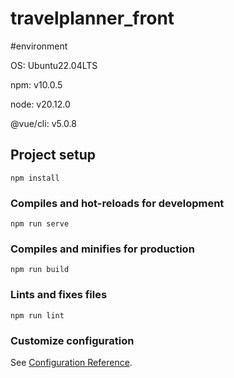 # travelplanner_front

#environment

OS: Ubuntu22.04LTS

npm: v10.0.5

node: v20.12.0  

@vue/cli: v5.0.8

## Project setup
```
npm install
```

### Compiles and hot-reloads for development
```
npm run serve
```

### Compiles and minifies for production
```
npm run build
```

### Lints and fixes files
```
npm run lint
```

### Customize configuration
See [Configuration Reference](https://cli.vuejs.org/config/).

